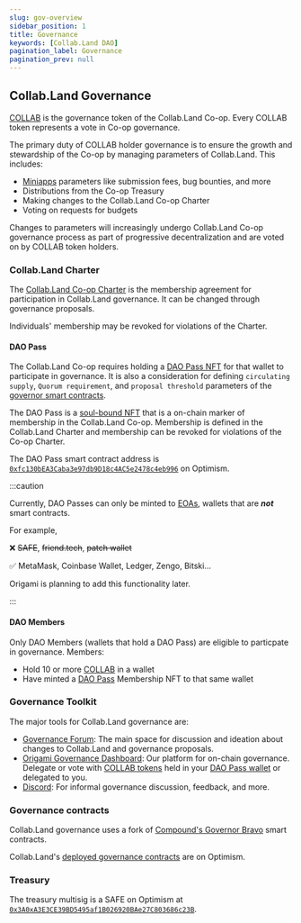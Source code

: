 ```yaml
---
slug: gov-overview
sidebar_position: 1
title: Governance
keywords: [Collab.Land DAO]
pagination_label: Governance
pagination_prev: null
---
```


## Collab.Land Governance

[COLLAB](../token/token_overview) is the governance token of the Collab.Land Co-op. Every COLLAB token represents a vote in Co-op governance.

The primary duty of COLLAB holder governance is to ensure the growth and stewardship of the Co-op by managing parameters of Collab.Land. This includes:

- [Miniapps](../../help-docs/miniapps/) parameters like submission fees, bug bounties, and more
- Distributions from the Co-op Treasury
- Making changes to the Collab.Land Co-op Charter
- Voting on requests for budgets

Changes to parameters will increasingly undergo Collab.Land Co-op governance process as part of progressive decentralization and are voted on by COLLAB token holders.

### Collab.Land Charter

The [Collab.Land Co-op Charter](https://drive.google.com/file/d/1sjpVGYMMoV-dCBjBc1a9oZ9afjOVqvLE/preview?format=pdf) is the membership agreement for participation in Collab.Land governance. It can be changed through governance proposals.

Individuals' membership may be revoked for violations of the Charter.

#### DAO Pass

The Collab.Land Co-op requires holding a [DAO Pass NFT](https://opensea.io/collection/collab-land-dao-pass) for that wallet to participate in governance. It is also a consideration for defining `circulating supply`, `Quorum requirement`, and `proposal threshold` parameters of the [governor smart contracts](./contracts).

The DAO Pass is a [soul-bound NFT](https://vitalik.ca/general/2022/01/26/soulbound.html) that is a on-chain marker of membership in the Collab.Land Co-op. Membership is defined in the Collab.Land Charter and membership can be revoked for violations of the Co-op Charter.

The DAO Pass smart contract address is [`0xfc130bEA3Caba3e97db9D18c4AC5e2478c4eb996`](https://optimistic.etherscan.io/token/0xfc130bea3caba3e97db9d18c4ac5e2478c4eb996) on Optimism.

:::caution

Currently, DAO Passes can only be minted to [EOAs](https://ethereum.org/en/developers/docs/accounts/#types-of-account), wallets that are _**not**_ smart contracts.

For example,

❌ ~~SAFE~~, ~~friend.tech~~, ~~patch wallet~~

✅ MetaMask, Coinbase Wallet, Ledger, Zengo, Bitski...

Origami is planning to add this functionality later.

:::

#### DAO Members

Only DAO Members (wallets that hold a DAO Pass) are eligible to particpate in governance. Members:

- Hold 10 or more [COLLAB](../token/token_overview) in a wallet
- Have minted a [DAO Pass](#dao-pass) Membership NFT to that same wallet

### Governance Toolkit

The major tools for Collab.Land governance are:

- [Governance Forum](https://gov.collab.land/): The main space for discussion and ideation about changes to Collab.Land and governance proposals.
- [Origami Governance Dashboard](https://app.joinorigami.com/join/258692110553841664): Our platform for on-chain governance. Delegate or vote with [COLLAB tokens](../token/token_overview) held in your [DAO Pass wallet](#dao-pass) or delegated to you.
- [Discord](https://discord.gg/collabland): For informal governance discussion, feedback, and more.

### Governance contracts

Collab.Land governance uses a fork of [Compound's Governor Bravo](https://docs.compound.finance/v2/governance/) smart contracts.

Collab.Land's [deployed governance contracts](./contracts) are on Optimism.

### Treasury

The treasury multisig is a SAFE on Optimism at [`0x3A0xA3E3CE39BD5495af1B026920BAe27C803686c23B`](https://app.safe.global/home?safe=oeth%3A0xA3E3CE39BD5495af1B026920BAe27C803686c23B).
